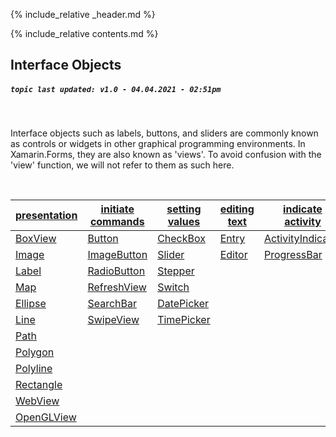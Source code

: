 {% include_relative _header.md %}

{% include_relative contents.md %}

Interface Objects
------
##### `topic last updated: v1.0 - 04.04.2021 - 02:51pm`
<br /> 

Interface objects such as labels, buttons, and sliders are commonly known as controls or widgets in other graphical programming environments. In Xamarin.Forms, they are also known as 'views'. To avoid confusion with the 'view' function, we will not refer to them as such here.

<br /> 


| [presentation](view-io-present.html#interface-objects-views-for-presentation)           | [initiate commands](view-io-initiate.html#interface-objects-views-for-initiating-commands)        | [setting values](view-io-setting.html#interface-objects-views-for-setting-values)         | [editing text](view-io-edit.html#interface-objects-views-for-editing-text)   | [indicate activity](view-io-indicate.html#interface-objects-views-for-indicating-activity)                    | [display collections](view-io-display.html#interface-objects-views-for-displaying-collections)            |
|-----------------------------------------------|--------------------------------------------------|-----------------------------------------------|------------------------------------|--------------------------------------------------------------|-------------------------------------------------------|
| [BoxView](view-if-pr-BoxView.html#boxview)       | [Button](view-if-ini-Button.html#button)           | [CheckBox](view-if-set-CheckBox.html#checkbox)     | [Entry](view-if-ed-entry.html#entry)   | [ActivityIndicator](view-if-ind-activityindicator.html#activityindicator) | [CarouselView](view-if-di-carouselview.html#carouselview)     |
| [Image](view-if-pr-Image.html#image)           | [ImageButton](view-if-ini-ImageButton.html#imagebutton) | [Slider](view-if-set-Slider.html#slider)         | [Editor](view-if-ed-editor.html#editor) | [ProgressBar](view-if-ind-ProgressBar.html#progressbar)       | [CollectionView](view-if-di-CollectionView.html#collectionview) |
| [Label](view-if-pr-Label.html#label)           | [RadioButton](view-if-ini-RadioButton.html#radiobutton) | [Stepper](view-if-set-Stepper.html#stepper)       |                                    |                                                              | [IndicatorView](view-if-di-IndicatorView.html#indicatorview)   |
| [Map](view-if-pr-Map.html#map)                 | [RefreshView](view-if-ini-RefreshView.html#refreshview) | [Switch](view-if-set-Switch.html#switch)         |                                    |                                                              | [ListView](view-if-di-listview.html#listview)             |
| [Ellipse](view-if-pr-Ellipse.html#ellipse)       | [SearchBar](view-if-ini-SearchBar.html#searchbar)     | [DatePicker](view-if-set-DatePicker.html#datepicker) |                                    |                                                              | [Picker](view-if-di-Picker.html#picker)                 |
| [Line](view-if-pr-Line.html#line)             | [SwipeView](view-if-ini-Swipeview.html#swipeview)     | [TimePicker](view-if-set-TimePicker.html#timepicker) |                                    |                                                              | [TableView](view-if-di-tableview.html#tableview)           |
| [Path](view-if-pr-Path.html#path)             |                                                  |                                               |                                    |                                                              |                                                       |
| [Polygon](view-if-pr-Polygon.html#polygon)       |                                                  |                                               |                                    |                                                              |                                                       |
| [Polyline](view-if-pr-Polyline.html#polyline)     |                                                  |                                               |                                    |                                                              |                                                       |
| [Rectangle](view-if-pr-Rectangle.html#rectangle)   |                                                  |                                               |                                    |                                                              |                                                       |
| [WebView](view-if-pr-WebView.html#webview)       |                                                  |                                               |                                    |                                                              |                                                       |
| [OpenGLView](view-if-pr-OpenGLView.html#openglview) |                                                  |                                               |                                    |                                                              |                                                       |